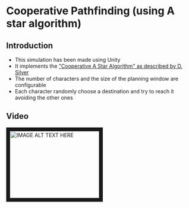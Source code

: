 # Cooperative Pathfinding (using A star algorithm)

## Introduction
* This simulation has been made using Unity
* It implements the ["Cooperative A Star Algorithm" as described by D. Silver](http://www0.cs.ucl.ac.uk/staff/D.Silver/web/Applications_files/coop-path-AIWisdom.pdf)
* The number of characters and the size of the planning window are configurable
* Each character randomly choose a destination and try to reach it avoiding the other ones

## Video
<a href="http://www.youtube.com/watch?feature=player_embedded&v=oSVNLTmPBnI
" target="_blank"><img src="http://img.youtube.com/vi/oSVNLTmPBnI/0.jpg" 
alt="IMAGE ALT TEXT HERE" width="240" height="180" border="10" /></a>
